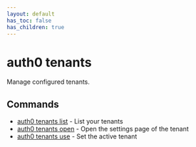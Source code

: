 ```yaml
---
layout: default
has_toc: false
has_children: true
---
```

# auth0 tenants

Manage configured tenants.

## Commands

- [auth0 tenants list](auth0_tenants_list.md) - List your tenants
- [auth0 tenants open](auth0_tenants_open.md) - Open the settings page of the tenant
- [auth0 tenants use](auth0_tenants_use.md) - Set the active tenant

